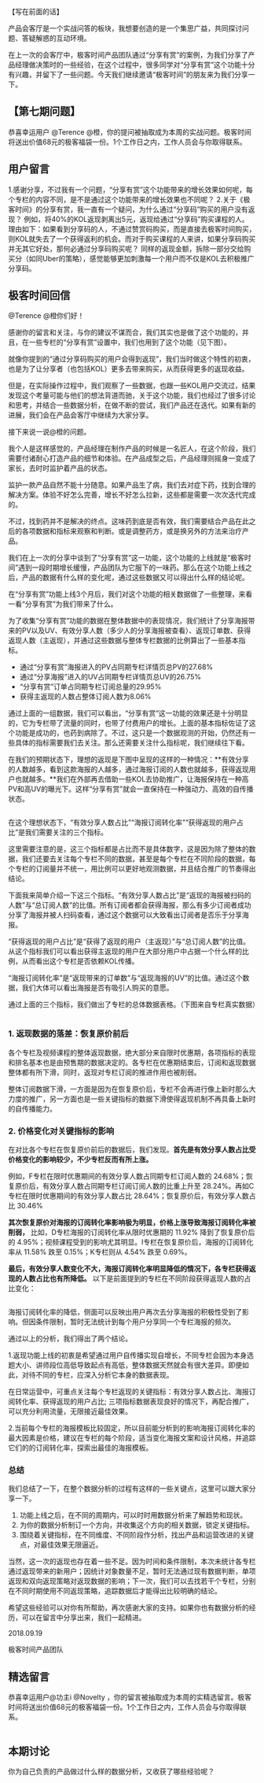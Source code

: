 
【写在前面的话】

产品会客厅是一个实战问答的板块，我想要创造的是一个集思广益，共同探讨问题、答疑解惑的互动环境。

在上一次的会客厅中，极客时间产品团队通过“分享有赏”的案例，为我们分享了产品经理做决策时的一些经验，在这个过程中，很多同学对“分享有赏”这个功能十分有兴趣，并留下了一些问题。今天我们继续邀请“极客时间”的朋友来为我们分享一下。

## 【第七期问题】

恭喜幸运用户 @Terence @橙，你的提问被抽取成为本周的实战问题。极客时间将送出价值68元的极客福袋一份。1个工作日之内，工作人员会与你取得联系。

## 用户留言

> 
1.感谢分享，不过我有一个问题，“分享有赏”这个功能带来的增长效果如何呢，每个专栏的内容不同，是不是通过这个功能带来的增长效果也不同呢？
2.关于《极客时间》的分享有赏，我一直有一个疑问，为什么通过“分享码”购买的用户没有返现？
例如，将40%的KOL返现剥离出5元，返现给通过“分享码”购买课程的人。
理由如下：如果看到分享码的人，不通过赞赏码购买，而是直接去极客时间购买，则KOL就失去了一个获得返利的机会。而对于购买课程的人来讲，如果分享码购买并无其它好处，那何必通过分享码购买呢？
同样的返现金额，拆除一部分交给购买分（如同Uber的策略），感觉能够更加刺激每一个用户而不仅是KOL去积极推广分享码。


## 极客时间回信

@Terence  @橙你们好！

感谢你的留言和关注，与你的建议不谋而合，我们其实也是做了这个功能的，并且，在一些专栏的“分享有赏”设置中，我们也用到了这个功能（见下图）。

<img src="https://static001.geekbang.org/resource/image/a8/58/a88d4e8ae2a23ee8ea63def8bb8c3058.png" alt="" /><br />
就像你提到的“通过分享码购买的用户会得到返现”，我们当时做这个特性的初衷，也是为了让分享者（也包括KOL）更多去带来购买，从而获得更多的返现收益。

但是，在实际操作过程中，我们观察了一些数据，也跟一些KOL用户交流过，结果发现这个考量可能与他们的想法背道而驰，关于这个功能，我们也经过了很多讨论和思考，并结合一些数据分析，在做不断的尝试，我们产品还在迭代。如果有新的进展，我们会在产品会客厅中继续为大家分享。

接下来说一说@橙的问题。

我个人是这样感觉的，产品经理在制作产品的时候是一名匠人，在这个阶段，我们需要付诸耐心打造产品的细节和体验。在产品成型之后，产品经理则摇身一变成了家长，去时时监护着产品的状态。

监护一款产品自然不能十分随意。如果产品生了病，我们去对症下药，找到合理的解决方案。体验不好怎么完善，增长不好怎么拉新，这些都是需要一次次迭代完成的。

不过，找到药并不是解决的终点。这味药到底是否有效，我们需要结合产品在此之后的各项数据和指标来观察和判断。或是调整药方，或是换另外的方法来治疗产品。

我们在上一次的分享中谈到了“分享有赏”这一功能，这个功能的上线就是“极客时间”遇到一段时期增长缓慢，产品团队为它服下的一味药。那么在这个功能上线之后，产品的数据有什么样的变化呢，通过这些数据又可以得出什么样的结论呢。

在“分享有赏”功能上线3个月后，我们对这个功能的相关数据做了一些整理，来看一看“分享有赏”为我们带来了什么。

为了收集“分享有赏”功能的数据在整体数据中的表现情况，我们统计了分享海报带来的PV以及UV、有效分享人数（多少人的分享海报被查看）、返现订单数、获得返现人数（主返现），并通过这些数据与整体专栏数据的比例算出了一些基本指标。

- 通过“分享有赏”海报进入的PV占同期专栏详情页总PV的27.68%
- 通过“分享海报”进入的UV占同期专栏详情页总UV的26.75%
- “分享有赏”订单占同期专栏订阅总量的29.95%
- 获得主返现的人数占整体订阅人数为8.06%

通过上面的一组数据，我们可以看出，“分享有赏“这一功能的效果还是十分明显的，它为专栏带了流量的同时，也带了付费用户的增长。上面的基本指标佐证了这个功能是成功的，也药到病除了。不过，这只是一个数据观测的开始，仍然还有一些具体的指标需要我们去关注。那么还需要关注什么指标呢，我们继续往下看。

在我们的预期状态下，理想的返现是下图中呈现的这样的一种情况：**有效分享的人数越多，看到这款海报的人越多，通过海报订阅的人数也就越多，获得返现用户也就越多。**我们在外部再去借助一些KOL去协助推广，让海报保持在一种高PV和高UV的曝光下。这样“分享有赏”就会一直保持在一种强动力、高效的自传播状态。

<img src="https://static001.geekbang.org/resource/image/f3/c8/f39e80893b4cc40528662bf0809addc8.png" alt="" />

在这个理想状态下，“有效分享人数占比”“海报订阅转化率”“获得返现的用户占比”是我们需要关注的三个指标。

这里需要注意的是，这三个指标都是占比而不是具体数字，这是因为除了整体的数据，我们还要去关注每个专栏不同的数据，甚至是每个专栏在不同阶段的数据，每个专栏的订阅量并不统一，用比例可以更好地观测数据，并且结合推广的节奏得出结论。

下面我来简单介绍一下这三个指标。“有效分享人数占比”是“返现的海报被扫码的人数”与“总订阅人数”的比值。所有订阅者都会获得海报，那么有多少订阅者成功分享了海报并被人扫码查看，通过这个数据可以大致看出订阅者是否乐于分享海报。

“获得返现的用户占比”是“获得了返现的用户（主返现）”与“总订阅人数”的比值。从这个指标我们可以看出获得主返现的用户在大部分用户中占据一个什么样的比例，从而看出这个专栏是否依赖KOL传播。

“海报订阅转化率”是“返现带来的订单数”与“返现海报的UV”的比值。通过这个数据，我们大体可以看出海报是否有吸引人购买的意愿。

通过上面的三个指标，我们做出了专栏的总体数据表格。（下图来自专栏真实数据）

<img src="https://static001.geekbang.org/resource/image/8a/bb/8aea5b7d420152789f07977583abc2bb.png" alt="" />

### 1. 返现数据的落差：恢复原价前后

各个专栏及视频课程的整体返现数据，绝大部分来自限时优惠期，各项指标的表现和排名基本也是由预售期的数据决定的。各专栏在优惠期结束后，订阅和返现数据整体都有所下滑，同时，返现对专栏订阅的推进作用也被削弱。

整体订阅数据下滑，一方面是因为在恢复原价后，专栏不会再进行像上新时那么大力度的推广，另一方面也是一些关键指标的数据下滑使得返现机制不再具备上新时的自传播能力。

### 2. 价格变化对关键指标的影响

在对比各个专栏在恢复原价前后的数据后，我们发现。**首先是有效分享人数占比受价格变化的影响较少，不少专栏反而有所上涨。**

例如，F专栏在限时优惠期间的有效分享人数占同期专栏订阅人数的 24.68%；恢复原价后，有效分享人数占同期专栏订阅订阅人数的比重上升至 28.24%。再如C专栏在限时优惠期间的有效分享人数占比 28.64%；恢复原价后，有效分享人数占比 30.46%

**其次恢复原价对海报的订阅转化率影响极为明显，价格上涨导致海报订阅转化率被削弱，** 比如，D专栏海报的订阅转化率从限时优惠期的 11.92% 降到了恢复原价后的 4.95%；视频课程受到的影响尤其明显。I专栏在恢复原价后，海报的订阅转化率从 11.58% 跌至 0.15%；K专栏则从 4.54% 跌至 0.69%。

**最后，有效分享人数变化不大，海报订阅转化率明显降低的情况下，各专栏获得返现的人数占比也有所降低。** 以下是前面提到的专栏在不同阶段获得返现人数的占比变化：

<img src="https://static001.geekbang.org/resource/image/73/b0/733a404205868bc3d7b9a5260d2794b0.png" alt="" />

海报订阅转化率的降低，侧面可以反映出用户再次去分享海报的积极性受到了影响。但因条件限制，暂时无法统计到每个用户分享同一个专栏海报的频次。

通过以上的分析，我们得出了两个结论。

1.返现功能上线的初衷是希望通过用户自传播实现自增长，不同专栏会因为本身选题大小、讲师段位高低导致起点有高低，整体数据天然就会有很大差异。即便如此，对待不同的专栏，应深入分析它本身的数据表现。

在日常运营中，可重点关注每个专栏返现的关键指标：有效分享人数占比、海报订阅转化率、获得返现的用户占比; 三项指标数据表现良好的情况下，再配合推广，可以充分利用流量，无限接近最佳效果。

2.当前每个专栏的海报模板比较固定，所以目前能分析到的影响海报订阅转化率的最大因素是价格，建议在专栏的每个阶段，适当变化海报文案和设计风格，并追踪它们的的订阅转化率，探索出最佳的海报模板。

### 总结

我们总结了一下，在整个数据分析的过程有这样的一些关键点，这里可以跟大家分享一下。

1. 功能上线之后，在不同的周期内，可以时时用数据分析来了解趋势和现状。
1. 为你的数据分析制订一个方向，并收集这个方向的相关数据，锁定关键指标。
1. 围绕着关键指标，在不同维度、不同阶段作分析，找出产品和运营改进的关键点，对最佳效果无限逼近。

当然，这一次的返现也存在着一些不足。因为时间和条件限制，本次未统计各专栏通过返现带来的新用户；因统计对象数量不足，暂时无法通过现有数据判断，单项返现和双向返现策略对返现数据的影响；下一次，我们可以去找若干个专栏，分别在不同时期使用不同返现策略，追踪数据后才能得出比较明确的结论。

希望这些经验可以对你有所帮助，再次感谢大家的支持。如果你也有数据分析的经历，可以在留言中分享出来，我们一起精进。

2018.09.19

极客时间产品团队

## 精选留言

恭喜幸运用户@功主i @Novelty ，你的留言被抽取成为本周的实精选留言。极客时间将送出价值68元的极客福袋一份。1个工作日之内，工作人员会与你取得联系。

<img src="https://static001.geekbang.org/resource/image/10/0f/10074ee060eef51d52fcf4eb518e8c0f.jpg" alt="" /><img src="https://static001.geekbang.org/resource/image/35/fe/35032632040fd66b3594b877fc9a12fe.jpg" alt="" /><img src="https://static001.geekbang.org/resource/image/94/c1/9451efed38a2f9f6d735e006c958fdc1.jpg" alt="" />

## 本期讨论

你为自己负责的产品做过什么样的数据分析，又收获了哪些经验呢？



